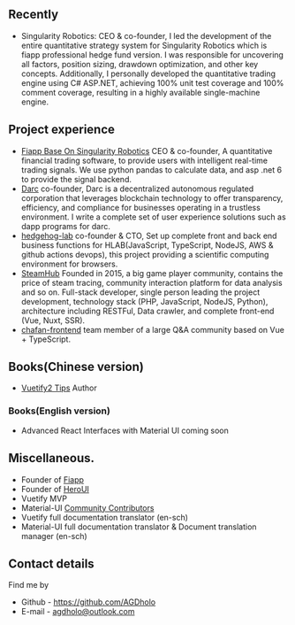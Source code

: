 ## Recently

* Singularity Robotics: CEO & co-founder, I led the development of the entire quantitative strategy system for Singularity Robotics which is fiapp professional hedge fund version. I was responsible for uncovering all factors, position sizing, drawdown optimization, and other key concepts. Additionally, I personally developed the quantitative trading engine using C# ASP.NET, achieving 100% unit test coverage and 100% comment coverage, resulting in a highly available single-machine engine.

## Project experience

* [Fiapp Base On Singularity Robotics](https://fiapp.pro/) CEO & co-founder, A quantitative financial trading software, to provide users with intelligent real-time trading signals. We use python pandas to calculate data, and asp .net 6 to provide the signal backend.
* [Darc](https://github.com/project-darc/darc) co-founder, Darc is a decentralized autonomous regulated corporation that leverages blockchain technology to offer transparency, efficiency, and compliance for businesses operating in a trustless environment. I write a complete set of user experience solutions such as dapp programs for darc.  
* [hedgehog-lab](https://github.com/Hedgehog-Computing/hedgehog-lab) co-founder & CTO, Set up complete front and back end business functions for HLAB(JavaScript, TypeScript, NodeJS, AWS & github actions devops), this project providing a scientific computing environment for browsers.
* [SteamHub](https://github.com/InGaming) Founded in 2015, a big game player community, contains the price of steam tracing, community interaction platform for data analysis and so on. Full-stack developer, single person leading the project development, technology stack (PHP, JavaScript, NodeJS, Python), architecture including RESTFul, Data crawler, and complete front-end (Vue, Nuxt, SSR).
* [chafan-frontend](https://github.com/chafan-dev/chafan-frontend) team member of a large Q&A community based on Vue + TypeScript.

## Books(Chinese version)

* [Vuetify2 Tips](https://heroui.net/docs/vuetify2-tricks/introduction) Author

### Books(English version)
* Advanced React Interfaces with Material UI coming soon

## Miscellaneous.


* Founder of [Fiapp](https://fiapp.pro/)
* Founder of [HeroUI](https://heroui.net)
* Vuetify MVP
* Material-UI [Community Contributors](https://mui.com/about/)
* Vuetify full documentation translator (en-sch)
* Material-UI full documentation translator & Document translation manager (en-sch)

## Contact details

Find me by

* Github - https://github.com/AGDholo
* E-mail - agdholo@outlook.com

